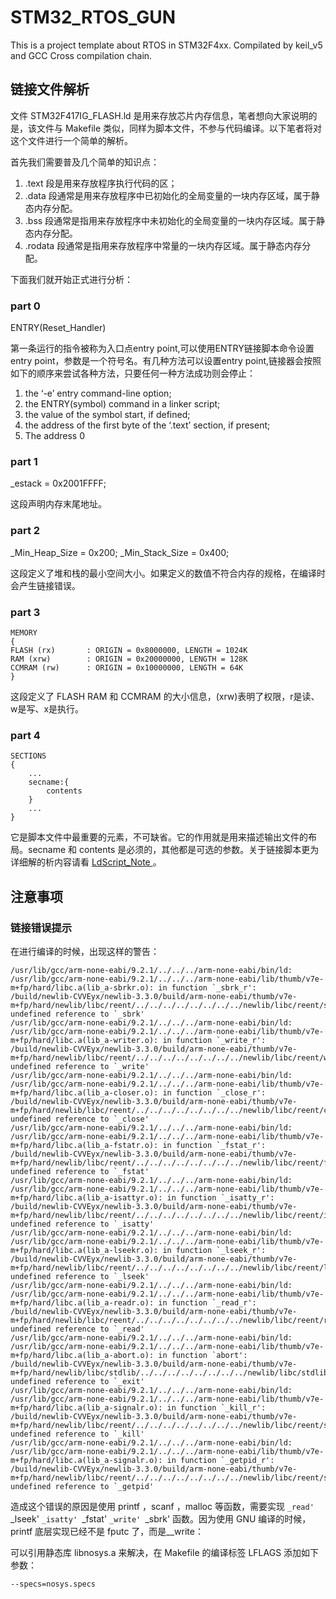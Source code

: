 # STM32_RTOS_GUN
This is a project template about RTOS in STM32F4xx. Compilated by keil_v5 and GCC Cross compilation chain.

## 链接文件解析

文件 STM32F417IG_FLASH.ld 是用来存放芯片内存信息，笔者想向大家说明的是，该文件与 Makefile 类似，同样为脚本文件，不参与代码编译。以下笔者将对这个文件进行一个简单的解析。

首先我们需要普及几个简单的知识点：

1. .text   段是用来存放程序执行代码的区；
2. .data   段通常是用来存放程序中已初始化的全局变量的一块内存区域，属于静态内存分配。
3. .bss    段通常是指用来存放程序中未初始化的全局变量的一块内存区域。属于静态内存分配。
4. .rodata 段通常是指用来存放程序中常量的一块内存区域。属于静态内存分配。

下面我们就开始正式进行分析：

### part 0

ENTRY(Reset_Handler)

第一条运行的指令被称为入口点entry point,可以使用ENTRY链接脚本命令设置entry point，参数是一个符号名。有几种方法可以设置entry point,链接器会按照如下的顺序来尝试各种方法，只要任何一种方法成功则会停止：

1. the ‘-e’ entry command-line option;
2. the ENTRY(symbol) command in a linker script;
3. the value of the symbol start, if defined;
4. the address of the first byte of the ‘.text’ section, if present;
5. The address 0

### part 1
_estack = 0x2001FFFF;

这段声明内存末尾地址。

### part 2

_Min_Heap_Size = 0x200;
_Min_Stack_Size = 0x400;

这段定义了堆和栈的最小空间大小。如果定义的数值不符合内存的规格，在编译时会产生链接错误。

### part 3

```
MEMORY
{
FLASH (rx)       : ORIGIN = 0x8000000, LENGTH = 1024K
RAM (xrw)        : ORIGIN = 0x20000000, LENGTH = 128K
CCMRAM (rw)      : ORIGIN = 0x10000000, LENGTH = 64K
}
```

这段定义了 FLASH RAM 和 CCMRAM 的大小信息，(xrw)表明了权限，r是读、w是写、x是执行。

### part 4

```
SECTIONS
{
    ...
    secname:{
        contents
    }
    ...
}
```

它是脚本文件中最重要的元素，不可缺省。它的作用就是用来描述输出文件的布局。secname 和 contents 是必须的，其他都是可选的参数。关于链接脚本更为详细解的析内容请看 <a href = "https://github.com/laneston/Note/blob/master/LdScript_Note.md"> LdScript_Note </a>。

## 注意事项

### 链接错误提示

在进行编译的时候，出现这样的警告：

```
/usr/lib/gcc/arm-none-eabi/9.2.1/../../../arm-none-eabi/bin/ld: /usr/lib/gcc/arm-none-eabi/9.2.1/../../../arm-none-eabi/lib/thumb/v7e-m+fp/hard/libc.a(lib_a-sbrkr.o): in function `_sbrk_r':
/build/newlib-CVVEyx/newlib-3.3.0/build/arm-none-eabi/thumb/v7e-m+fp/hard/newlib/libc/reent/../../../../../../../../newlib/libc/reent/sbrkr.c:51: undefined reference to `_sbrk'
/usr/lib/gcc/arm-none-eabi/9.2.1/../../../arm-none-eabi/bin/ld: /usr/lib/gcc/arm-none-eabi/9.2.1/../../../arm-none-eabi/lib/thumb/v7e-m+fp/hard/libc.a(lib_a-writer.o): in function `_write_r':
/build/newlib-CVVEyx/newlib-3.3.0/build/arm-none-eabi/thumb/v7e-m+fp/hard/newlib/libc/reent/../../../../../../../../newlib/libc/reent/writer.c:49: undefined reference to `_write'
/usr/lib/gcc/arm-none-eabi/9.2.1/../../../arm-none-eabi/bin/ld: /usr/lib/gcc/arm-none-eabi/9.2.1/../../../arm-none-eabi/lib/thumb/v7e-m+fp/hard/libc.a(lib_a-closer.o): in function `_close_r':
/build/newlib-CVVEyx/newlib-3.3.0/build/arm-none-eabi/thumb/v7e-m+fp/hard/newlib/libc/reent/../../../../../../../../newlib/libc/reent/closer.c:47: undefined reference to `_close'
/usr/lib/gcc/arm-none-eabi/9.2.1/../../../arm-none-eabi/bin/ld: /usr/lib/gcc/arm-none-eabi/9.2.1/../../../arm-none-eabi/lib/thumb/v7e-m+fp/hard/libc.a(lib_a-fstatr.o): in function `_fstat_r':
/build/newlib-CVVEyx/newlib-3.3.0/build/arm-none-eabi/thumb/v7e-m+fp/hard/newlib/libc/reent/../../../../../../../../newlib/libc/reent/fstatr.c:55: undefined reference to `_fstat'
/usr/lib/gcc/arm-none-eabi/9.2.1/../../../arm-none-eabi/bin/ld: /usr/lib/gcc/arm-none-eabi/9.2.1/../../../arm-none-eabi/lib/thumb/v7e-m+fp/hard/libc.a(lib_a-isattyr.o): in function `_isatty_r':
/build/newlib-CVVEyx/newlib-3.3.0/build/arm-none-eabi/thumb/v7e-m+fp/hard/newlib/libc/reent/../../../../../../../../newlib/libc/reent/isattyr.c:52: undefined reference to `_isatty'
/usr/lib/gcc/arm-none-eabi/9.2.1/../../../arm-none-eabi/bin/ld: /usr/lib/gcc/arm-none-eabi/9.2.1/../../../arm-none-eabi/lib/thumb/v7e-m+fp/hard/libc.a(lib_a-lseekr.o): in function `_lseek_r':
/build/newlib-CVVEyx/newlib-3.3.0/build/arm-none-eabi/thumb/v7e-m+fp/hard/newlib/libc/reent/../../../../../../../../newlib/libc/reent/lseekr.c:49: undefined reference to `_lseek'
/usr/lib/gcc/arm-none-eabi/9.2.1/../../../arm-none-eabi/bin/ld: /usr/lib/gcc/arm-none-eabi/9.2.1/../../../arm-none-eabi/lib/thumb/v7e-m+fp/hard/libc.a(lib_a-readr.o): in function `_read_r':
/build/newlib-CVVEyx/newlib-3.3.0/build/arm-none-eabi/thumb/v7e-m+fp/hard/newlib/libc/reent/../../../../../../../../newlib/libc/reent/readr.c:49: undefined reference to `_read'
/usr/lib/gcc/arm-none-eabi/9.2.1/../../../arm-none-eabi/bin/ld: /usr/lib/gcc/arm-none-eabi/9.2.1/../../../arm-none-eabi/lib/thumb/v7e-m+fp/hard/libc.a(lib_a-abort.o): in function `abort':
/build/newlib-CVVEyx/newlib-3.3.0/build/arm-none-eabi/thumb/v7e-m+fp/hard/newlib/libc/stdlib/../../../../../../../../newlib/libc/stdlib/abort.c:59: undefined reference to `_exit'
/usr/lib/gcc/arm-none-eabi/9.2.1/../../../arm-none-eabi/bin/ld: /usr/lib/gcc/arm-none-eabi/9.2.1/../../../arm-none-eabi/lib/thumb/v7e-m+fp/hard/libc.a(lib_a-signalr.o): in function `_kill_r':
/build/newlib-CVVEyx/newlib-3.3.0/build/arm-none-eabi/thumb/v7e-m+fp/hard/newlib/libc/reent/../../../../../../../../newlib/libc/reent/signalr.c:53: undefined reference to `_kill'
/usr/lib/gcc/arm-none-eabi/9.2.1/../../../arm-none-eabi/bin/ld: /usr/lib/gcc/arm-none-eabi/9.2.1/../../../arm-none-eabi/lib/thumb/v7e-m+fp/hard/libc.a(lib_a-signalr.o): in function `_getpid_r':
/build/newlib-CVVEyx/newlib-3.3.0/build/arm-none-eabi/thumb/v7e-m+fp/hard/newlib/libc/reent/../../../../../../../../newlib/libc/reent/signalr.c:83: undefined reference to `_getpid'
```

造成这个错误的原因是使用 printf ，scanf ，malloc 等函数，需要实现 `_read' `_lseek' `_isatty' `_fstat' `_write' `_sbrk' 函数。因为使用 GNU 编译的时候，printf 底层实现已经不是 fputc 了，而是__write：

可以引用静态库 libnosys.a 来解决，在 Makefile 的编译标签 LFLAGS 添加如下参数：

```
--specs=nosys.specs
```
